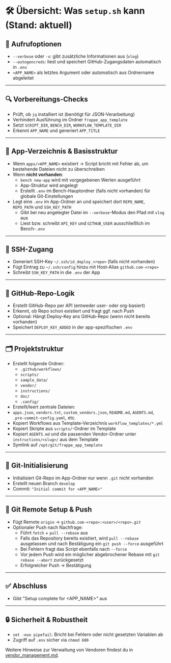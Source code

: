 # 🛠 Übersicht: Was `setup.sh` kann (Stand: aktuell)

## 📌 Aufrufoptionen
- `--verbose` oder `-v`: gibt zusätzliche Informationen aus (`vlog`)
- `--autogencreds`: liest und speichert GitHub-Zugangsdaten automatisch in `.env`
- `<APP_NAME>` als letztes Argument oder automatisch aus Ordnername abgeleitet

---

## 🔍 Vorbereitungs-Checks
- Prüft, ob `jq` installiert ist (benötigt für JSON-Verarbeitung)
- Verhindert Ausführung im Ordner `frappe_app_template`
- Setzt `SCRIPT_DIR`, `BENCH_DIR`, `WORKFLOW_TEMPLATE_DIR`
- Erkennt `APP_NAME` und generiert `APP_TITLE`

---

## 🧱 App-Verzeichnis & Basisstruktur
- Wenn `apps/<APP_NAME>` existiert → Script bricht mit Fehler ab, um bestehende Dateien nicht zu überschreiben
- Wenn **nicht vorhanden**:
  - `bench new-app` wird mit vorgegebenen Werten ausgeführt
  - App-Struktur wird angelegt
  - Erstellt `.env` im Bench-Hauptordner (falls nicht vorhanden) für globale Git-Einstellungen
- Legt eine `.env` im App-Ordner an und speichert dort `REPO_NAME`, `REPO_PATH` und `SSH_KEY_PATH`
  - Gibt bei neu angelegter Datei im `--verbose`-Modus den Pfad mit `vlog` aus
  - Liest bzw. schreibt `API_KEY` und `GITHUB_USER` ausschließlich im Bench-`.env`

---

## 🔐 SSH-Zugang
- Generiert SSH-Key `~/.ssh/id_deploy_<repo>` (falls nicht vorhanden)
- Fügt Eintrag zu `~/.ssh/config` hinzu mit Host-Alias `github.com-<repo>`
 - Schreibt `SSH_KEY_PATH` in die `.env` der App

---

## 🧠 GitHub-Repo-Logik
- Erstellt GitHub-Repo per API (entweder user- oder org-basiert)
- Erkennt, ob Repo schon existiert und fragt ggf. nach Push
- Optional: Hängt Deploy-Key ans GitHub-Repo (wenn nicht bereits vorhanden)
 - Speichert `DEPLOY_KEY_ADDED` in der app-spezifischen `.env`

---

## 🗂 Projektstruktur
- Erstellt folgende Ordner:
  - `.github/workflows/`
  - `scripts/`
  - `sample_data/`
  - `vendor/`
  - `instructions/`
  - `doc/`
  - `.config/`
- Erstellt/leert zentrale Dateien:
- `apps.json`, `vendors.txt`, `custom_vendors.json`, `README.md`, `AGENTS.md`, `.pre-commit-config.yaml`, etc.
- Kopiert Workflows aus Template-Verzeichnis `workflow_templates/*.yml`
- Kopiert Skripte aus `scripts/`-Ordner im Template
- Kopiert `AGENTS.md` und die passenden Vendor-Ordner unter `instructions/<slug>/` aus dem Template
- Symlink auf `/opt/git/frappe_app_template`

---

## 🧬 Git-Initialisierung
- Initialisiert Git-Repo im App-Ordner nur wenn `.git` nicht vorhanden
- Erstellt neuen Branch `develop`
- Commit: `"Initial commit for <APP_NAME>"`

---

## 🔁 Git Remote Setup & Push
- Fügt Remote `origin` → `github.com-<repo>:<user>/<repo>.git`
- Optionaler Push nach Nachfrage:
  - Führt `fetch` + `pull --rebase` aus
  - Falls das Repository bereits existiert, wird `pull --rebase` ausgelassen
    und nach Bestätigung ein `git push --force` ausgeführt
  - Bei Fehlern fragt das Script ebenfalls nach `--force`
  - Vor jedem Push wird ein möglicher abgebrochener Rebase mit
    `git rebase --abort` zurückgesetzt
  - Erfolgreicher Push → Bestätigung

---

## ✅ Abschluss
- Gibt "Setup complete for <APP_NAME>" aus

---

## 🔒 Sicherheit & Robustheit
- `set -euo pipefail`: Bricht bei Fehlern oder nicht gesetzten Variablen ab
- Zugriff auf `.env` sicher via `chmod 600`

Weitere Hinweise zur Verwaltung von Vendoren findest du in [vendor_management.md](vendor_management.md).

